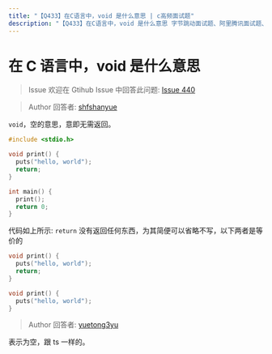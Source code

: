 ```yaml
---
title: "【Q433】在C语言中，void 是什么意思 | c高频面试题"
description: "【Q433】在C语言中，void 是什么意思 字节跳动面试题、阿里腾讯面试题、美团小米面试题。"
---
```


# 在 C 语言中，void 是什么意思

> Issue
> 欢迎在 Gtihub Issue 中回答此问题: [Issue 440](https://github.com/shfshanyue/Daily-Question/issues/440)

> Author
> 回答者: [shfshanyue](https://github.com/shfshanyue)

`void`，空的意思，意即无需返回。

```c
#include <stdio.h>

void print() {
  puts("hello, world");
  return;
}

int main() {
  print();
  return 0;
}
```

代码如上所示: `return` 没有返回任何东西，为其简便可以省略不写，以下两者是等价的

```c
void print() {
  puts("hello, world");
  return;
}

void print() {
  puts("hello, world");
}
```

> Author
> 回答者: [yuetong3yu](https://github.com/yuetong3yu)

表示为空，跟 ts 一样的。
